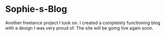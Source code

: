 # Sophie-s-Blog

<p>Another freelance project I took on. I created a completely functioning blog with a design I was
very proud of. The site will be going live again soon.</p>
